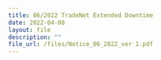 ```yaml
---
title: 06/2022 TradeNet Extended Downtime
date: 2022-04-08
layout: file
description: ""
file_url: /files/Notice_06_2022_ver 1.pdf
---
```


